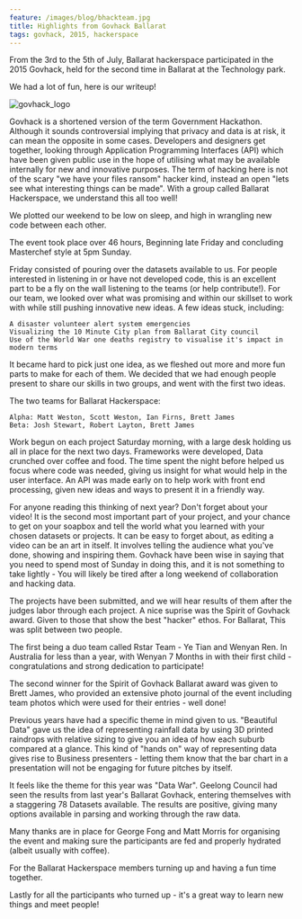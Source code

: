 ```yaml
---
feature: /images/blog/bhackteam.jpg
title: Highlights from Govhack Ballarat
tags: govhack, 2015, hackerspace
---
```


From the 3rd to the 5th of July, Ballarat hackerspace participated in the 2015 Govhack, held for the second time in Ballarat at the Technology park. 

We had a lot of fun, here is our writeup!

<!--more-->

![govhack_logo][govhack_logo]

Govhack is a shortened version of the term Government Hackathon. Although it sounds controversial implying that privacy and data is at risk, it can mean the opposite in some cases. Developers and designers get together, looking through Application Programming Interfaces (API) which have been given public use in the hope of utilising what may be available internally for new and innovative purposes. The term of hacking here is not of the scary "we have your files ransom" hacker kind, instead an open "lets see what interesting things can be made". With a group called Ballarat Hackerspace, we understand this all too well! 

We plotted our weekend to be low on sleep, and high in wrangling new code between each other.

The event took place over 46 hours, Beginning late Friday and concluding Masterchef style at 5pm Sunday. 

Friday consisted of pouring over the datasets available to us. For people interested in listening in or have not developed code, this is an excellent part to be a fly on the wall listening to the teams (or help contribute!). For our team, we looked over what was promising and within our skillset to work with while still pushing innovative new ideas. A few ideas stuck, including: 

    A disaster volunteer alert system emergencies
    Visualizing the 10 Minute City plan from Ballarat City council
    Use of the World War one deaths registry to visualise it's impact in modern terms

It became hard to pick just one idea, as we fleshed out more and more fun parts to make for each of them. We decided that we had enough people present to share our skills in two groups, and went with the first two ideas.

The two teams for Ballarat Hackerspace:

    Alpha: Matt Weston, Scott Weston, Ian Firns, Brett James
    Beta: Josh Stewart, Robert Layton, Brett James

Work begun on each project Saturday morning, with a large desk holding us all in place for the next two days. Frameworks were developed, Data crunched over coffee and food. The time spent the night before helped us focus where code was needed, giving us insight for what would help in the user interface. An API was made early on to help work with front end processing, given new ideas and ways to present it in a friendly way.

For anyone reading this thinking of next year? Don't forget about your video! It is the second most important part of your project, and your chance to get on your soapbox and tell the world what you learned with your chosen datasets or projects. It can be easy to forget about, as editing a video can be an art in itself. It involves telling the audience what you've done, showing and inspiring them. Govhack have been wise in saying that you need to spend most of Sunday in doing this, and it is not something to take lightly - You will likely be tired after a long weekend of collaboration and hacking data.

The projects have been submitted, and we will hear results of them after the judges labor through each project. A nice suprise was the Spirit of Govhack award.  Given to those that show the best "hacker" ethos. For Ballarat, This was split between two people. 

The first being a duo team called Rstar Team - Ye Tian and Wenyan Ren. In Australia for less than a year, with Wenyan 7 Months in with their first child - congratulations and strong dedication to participate! 

The second winner for the Spirit of Govhack Ballarat award was given to Brett James, who provided an extensive photo journal of the event including team photos which were used for their entries - well done!

Previous years have had a specific theme in mind given to us. "Beautiful Data" gave us the idea of representing rainfall data by using 3D printed raindrops with relative sizing to give you an idea of how each suburb compared at a glance. This kind of "hands on" way of representing data gives rise to Business presenters - letting them know that the bar chart in a presentation will not be engaging for future pitches by itself.

It feels like the theme for this year was "Data War". Geelong Council had seen the results from last year's Ballarat Govhack, entering themselves with a staggering 78 Datasets available. The results are positive, giving many options available in parsing and working through the raw data.

Many thanks are in place for George Fong and Matt Morris for organising the event and making sure the participants are fed and properly hydrated (albeit usually with coffee).

For the Ballarat Hackerspace members turning up and having a fun time together.

Lastly for all the participants who turned up - it's a great way to learn new things and meet people!

[govhack_logo]: http://www.govhack.org/wp-content/themes/parallelus-salutation/images/logo.png

